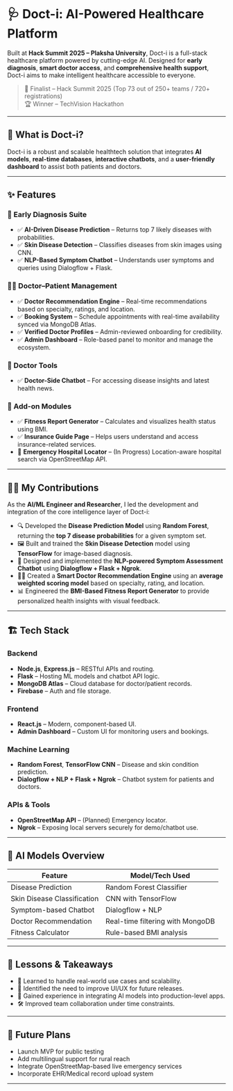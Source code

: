 # 🩺 Doct-i: AI-Powered Healthcare Platform

Built at **Hack Summit 2025 – Plaksha University**, Doct-i is a full-stack healthcare platform powered by cutting-edge AI. Designed for **early diagnosis**, **smart doctor access**, and **comprehensive health support**, Doct-i aims to make intelligent healthcare accessible to everyone.

> 🎉 Finalist – Hack Summit 2025 (Top 73 out of 250+ teams / 720+ registrations)  
> 🏆 Winner – TechVision Hackathon

---

## 🧠 What is Doct-i?

Doct-i is a robust and scalable healthtech solution that integrates **AI models**, **real-time databases**, **interactive chatbots**, and a **user-friendly dashboard** to assist both patients and doctors.

---

## ✨ Features

### 🧪 Early Diagnosis Suite
- ✅ **AI-Driven Disease Prediction** – Returns top 7 likely diseases with probabilities.
- ✅ **Skin Disease Detection** – Classifies diseases from skin images using CNN.
- ✅ **NLP-Based Symptom Chatbot** – Understands user symptoms and queries using Dialogflow + Flask.

### 👨‍⚕️ Doctor–Patient Management
- ✅ **Doctor Recommendation Engine** – Real-time recommendations based on specialty, ratings, and location.
- ✅ **Booking System** – Schedule appointments with real-time availability synced via MongoDB Atlas.
- ✅ **Verified Doctor Profiles** – Admin-reviewed onboarding for credibility.
- ✅ **Admin Dashboard** – Role-based panel to monitor and manage the ecosystem.

### 🧰 Doctor Tools
- ✅ **Doctor-Side Chatbot** – For accessing disease insights and latest health news.

### 🧩 Add-on Modules
- ✅ **Fitness Report Generator** – Calculates and visualizes health status using BMI.
- ✅ **Insurance Guide Page** – Helps users understand and access insurance-related services.
- 🚧 **Emergency Hospital Locator** – (In Progress) Location-aware hospital search via OpenStreetMap API.

---

## 👨‍💻 My Contributions

As the **AI/ML Engineer and Researcher**, I led the development and integration of the core intelligence layer of Doct-i:

- 🔍 Developed the **Disease Prediction Model** using **Random Forest**, returning the **top 7 disease probabilities** for a given symptom set.
- 🖼️ Built and trained the **Skin Disease Detection** model using **TensorFlow** for image-based diagnosis.
- 🧠 Designed and implemented the **NLP-powered Symptom Assessment Chatbot** using **Dialogflow + Flask + Ngrok**.
- 👨‍⚕️ Created a **Smart Doctor Recommendation Engine** using an **average weighted scoring model** based on specialty, rating, and location.
- 📊 Engineered the **BMI-Based Fitness Report Generator** to provide personalized health insights with visual feedback.

---

## 🏗️ Tech Stack

### Backend
- **Node.js**, **Express.js** – RESTful APIs and routing.
- **Flask** – Hosting ML models and chatbot API logic.
- **MongoDB Atlas** – Cloud database for doctor/patient records.
- **Firebase** – Auth and file storage.

### Frontend
- **React.js** – Modern, component-based UI.
- **Admin Dashboard** – Custom UI for monitoring users and bookings.

### Machine Learning
- **Random Forest**, **TensorFlow CNN** – Disease and skin condition prediction.
- **Dialogflow + NLP + Flask + Ngrok** – Chatbot system for patients and doctors.

### APIs & Tools
- **OpenStreetMap API** – (Planned) Emergency locator.
- **Ngrok** – Exposing local servers securely for demo/chatbot use.

---

## 🤖 AI Models Overview

| Feature                       | Model/Tech Used                  |
|------------------------------|----------------------------------|
| Disease Prediction           | Random Forest Classifier         |
| Skin Disease Classification  | CNN with TensorFlow              |
| Symptom-based Chatbot        | Dialogflow + NLP                 |
| Doctor Recommendation        | Real-time filtering with MongoDB |
| Fitness Calculator           | Rule-based BMI analysis          |

---

## 📝 Lessons & Takeaways

- 🧩 Learned to handle real-world use cases and scalability.
- 🎨 Identified the need to improve UI/UX for future releases.
- 🧠 Gained experience in integrating AI models into production-level apps.
- 🛠️ Improved team collaboration under time constraints.

---

## 📌 Future Plans

- Launch MVP for public testing
- Add multilingual support for rural reach
- Integrate OpenStreetMap-based live emergency services
- Incorporate EHR/Medical record upload system

---
